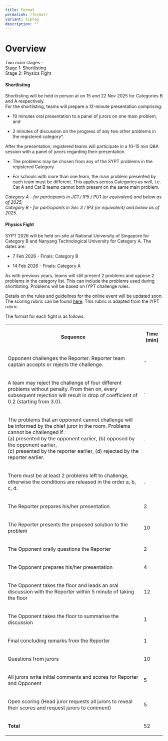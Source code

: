 ```yaml
---
title: Format
permalink: /format/
variant: tiptap
description: ""
---
```

<h1>Overview</h1>
<p>Two main stages -
<br>Stage 1: Shortlisting
<br>Stage 2: Physics Fight</p>
<h4>Shortlisting</h4>
<p>Shortlisting will be held in person at on&nbsp;15 and 22 Nov 2025 for
Categories B and A respectively.
<br>For the shortlisting, teams will prepare a 12-minute presentation comprising:</p>
<ul>
<li>
<p>10 minutes oral presentation to a panel of jurors on one main problem,
and</p>
</li>
<li>
<p>2 minutes of discussion on the progress of any two other problems in the
registered category*.&nbsp;</p>
</li>
</ul>
<p>After the presentation, registered teams will participate in a 10-15 min
Q&amp;A session with a panel of jurors regarding their presentation.</p>
<ul>
<li>
<p>The problems may be chosen from any of the SYPT problems in the registered
Category</p>
</li>
<li>
<p>For schools with more than one team, the&nbsp;main problem&nbsp;presented
by each team&nbsp;must&nbsp;be different. This applies across Categories
as well, i.e. Cat A and Cat B teams cannot both present on the same main
problem.</p>
</li>
</ul>
<p><em>Category A - for participants in JC1 / IP5 / PU1 (or equivalent) and below as of 2025;</em>
<br><em>Category B - for participants in Sec 3 / IP3 (or equivalent) and below as of 2025.</em>
</p>
<h4>Physics Fight</h4>
<p>SYPT 2026 will be held on-site at National University of Singapore for
Category B and Nanyang Technological University for Category A. The dates
are:&nbsp;</p>
<ul>
<li>
<p>7 Feb 2026 - Finals: Category B</p>
</li>
<li>
<p>14 Feb 2026&nbsp;- Finals: Category A</p>
</li>
</ul>
<p>As with previous years, teams will still present 2 problems and oppose
2 problems in the category list. This can include the problems used during
shortlisting. Problems will be based on IYPT challenge rules.</p>
<p>Details on the rules and guidelines for the online event will be updated
soon. The scoring rubric can be found <a href="https://drive.google.com/file/d/10EFThfMyvM0F9-Z1blPLBrAUEk0_vmHe/view?usp=share_link" class="wixui-rich-text__text" rel="noreferrer noopener" target="_blank"><u>here</u></a>.
This rubric is adapted from the IYPT rubric.</p>
<p>The format for each fight is as follows:&nbsp;</p>
<table style="minWidth: 50px">
<colgroup>
<col>
<col>
</colgroup>
<tbody>
<tr>
<th rowspan="1" colspan="1">
<p>Sequence</p>
</th>
<th rowspan="1" colspan="1">
<p>Time (min)</p>
</th>
</tr>
<tr>
<td rowspan="1" colspan="1">
<p>Opponent challenges the Reporter. Reporter team captain accepts or rejects
the challenge.</p>
</td>
<td rowspan="1" colspan="1">
<p>-</p>
</td>
</tr>
<tr>
<td rowspan="1" colspan="1">
<p>A team may reject the challenge of four different problems without penalty.
From then on, every subsequent rejection will result in drop of coefficient
of 0.2 (starting from 3.0).</p>
</td>
<td rowspan="1" colspan="1">
<p>.</p>
</td>
</tr>
<tr>
<td rowspan="1" colspan="1">
<p>The problems that an opponent cannot challenge will be informed by the
chief juror in the room. Problems cannot be challenged if :
<br>(a) presented by the opponent earlier,&nbsp;(b) opposed by the opponent
earlier,
<br>(c) presented by the reporter earlier,&nbsp;(d) rejected by the reporter
earlier.</p>
</td>
<td rowspan="1" colspan="1">
<p>.</p>
</td>
</tr>
<tr>
<td rowspan="1" colspan="1">
<p>There must be at least 2 problems left to challenge, otherwise the conditions
are released in the order a, b, c, d.</p>
</td>
<td rowspan="1" colspan="1">
<p>.</p>
</td>
</tr>
<tr>
<td rowspan="1" colspan="1">
<p>The Reporter prepares his/her presentation</p>
</td>
<td rowspan="1" colspan="1">
<p>2</p>
</td>
</tr>
<tr>
<td rowspan="1" colspan="1">
<p>The Reporter presents the proposed solution to the problem&nbsp;</p>
</td>
<td rowspan="1" colspan="1">
<p>10</p>
</td>
</tr>
<tr>
<td rowspan="1" colspan="1">
<p>The Opponent orally questions the Reporter</p>
</td>
<td rowspan="1" colspan="1">
<p>2</p>
</td>
</tr>
<tr>
<td rowspan="1" colspan="1">
<p>The Opponent prepares his/her presentation</p>
</td>
<td rowspan="1" colspan="1">
<p>4</p>
</td>
</tr>
<tr>
<td rowspan="1" colspan="1">
<p>The Opponent takes the floor and leads an oral discussion with the Reporter
within 5 minute of taking the floor</p>
</td>
<td rowspan="1" colspan="1">
<p>12</p>
</td>
</tr>
<tr>
<td rowspan="1" colspan="1">
<p>The Opponent takes the floor to summarise the discussion</p>
</td>
<td rowspan="1" colspan="1">
<p>1</p>
</td>
</tr>
<tr>
<td rowspan="1" colspan="1">
<p>Final concluding remarks from the Reporter</p>
</td>
<td rowspan="1" colspan="1">
<p>1</p>
</td>
</tr>
<tr>
<td rowspan="1" colspan="1">
<p>Questions from jurors</p>
</td>
<td rowspan="1" colspan="1">
<p>10</p>
</td>
</tr>
<tr>
<td rowspan="1" colspan="1">
<p>All jurors write initial comments and scores for Reporter and Opponent</p>
</td>
<td rowspan="1" colspan="1">
<p>5</p>
</td>
</tr>
<tr>
<td rowspan="1" colspan="1">
<p>Open scoring (Head juror requests all jurors to reveal their scores and
request jurors to comment)</p>
</td>
<td rowspan="1" colspan="1">
<p>5</p>
</td>
</tr>
<tr>
<td rowspan="1" colspan="1">
<p><strong>Total</strong>
</p>
</td>
<td rowspan="1" colspan="1">
<p>52</p>
</td>
</tr>
</tbody>
</table>
<p></p>